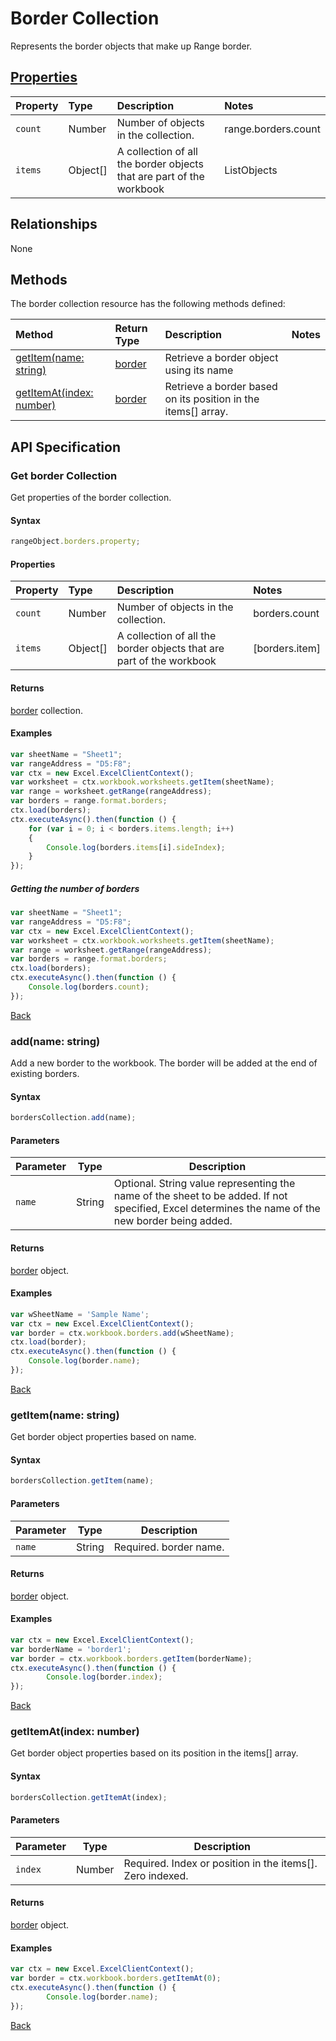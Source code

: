 # Border Collection 

Represents the border objects that make up Range border. 


## [Properties](#get-border-collection)

| Property         | Type    |Description|Notes |
|:-----------------|:--------|:----------|:-----|
|`count`| Number   | Number of objects in the collection.|range.borders.count|
|`items`| Object[] | A collection of all the border objects that are part of the workbook|ListObjects |

## Relationships

None

## Methods

The border collection resource has the following methods defined:

| Method     | Return Type    |Description|Notes  |
|:-----------------|:--------|:----------|:------|
|[getItem(name: string)](#getitemname-string)| [border](border.md)      |Retrieve a border object using its name||
|[getItemAt(index: number)](#getitematindex-number)| [border](border.md)     |Retrieve a border based on its position in the items[] array.||


## API Specification 

### Get border Collection

Get properties of the border collection. 

#### Syntax
```js
rangeObject.borders.property;
```

#### Properties

| Property         | Type    |Description|Notes |
|:-----------------|:--------|:----------|:-----|
|`count`| Number   | Number of objects in the collection.|borders.count|
|`items`| Object[] | A collection of all the border objects that are part of the workbook|[borders.item] |


#### Returns

[border](border.md) collection. 

#### Examples

```js
var sheetName = "Sheet1";
var rangeAddress = "D5:F8";
var ctx = new Excel.ExcelClientContext();
var worksheet = ctx.workbook.worksheets.getItem(sheetName);
var range = worksheet.getRange(rangeAddress);
var borders = range.format.borders;
ctx.load(borders);
ctx.executeAsync().then(function () {
	for (var i = 0; i < borders.items.length; i++)
	{
		Console.log(borders.items[i].sideIndex);
	}
});
```

##### Getting the number of borders

```js
var sheetName = "Sheet1";
var rangeAddress = "D5:F8";
var ctx = new Excel.ExcelClientContext();
var worksheet = ctx.workbook.worksheets.getItem(sheetName);
var range = worksheet.getRange(rangeAddress);
var borders = range.format.borders;
ctx.load(borders);
ctx.executeAsync().then(function () {
	Console.log(borders.count);
});
```
[Back](#properties)

### add(name: string)

Add a new border to the workbook. The border will be added at the end of existing borders.

#### Syntax
```js
bordersCollection.add(name);
```

#### Parameters

Parameter       | Type   | Description
--------------- | ------ | ------------
`name`  | String| Optional. String value representing the name of the sheet to be added. If not specified, Excel determines the name of the new border being added. 

#### Returns
[border](border.md) object.

#### Examples

```js
var wSheetName = 'Sample Name';
var ctx = new Excel.ExcelClientContext();
var border = ctx.workbook.borders.add(wSheetName);
ctx.load(border);
ctx.executeAsync().then(function () {
	Console.log(border.name);
});
```
[Back](#methods)

### getItem(name: string)

Get border object properties based on name.

#### Syntax
```js
bordersCollection.getItem(name);
```

#### Parameters

Parameter       | Type  | Description
--------------- | ------ | ------------
 `name`| String | Required. border name. 

#### Returns

[border](border.md) object.

#### Examples
```js
var ctx = new Excel.ExcelClientContext();
var borderName = 'border1';
var border = ctx.workbook.borders.getItem(borderName);
ctx.executeAsync().then(function () {
		Console.log(border.index);
});
```
[Back](#methods)


### getItemAt(index: number)

Get border object properties based on its position in the items[] array. 

#### Syntax
```js
bordersCollection.getItemAt(index);
```

#### Parameters

Parameter       | Type  | Description
--------------- | ------ | ------------
 `index`| Number | Required. Index or position in the items[]. Zero indexed.

#### Returns

[border](border.md) object.

#### Examples
```js
var ctx = new Excel.ExcelClientContext();
var border = ctx.workbook.borders.getItemAt(0);
ctx.executeAsync().then(function () {
		Console.log(border.name);
});
```
[Back](#methods)
